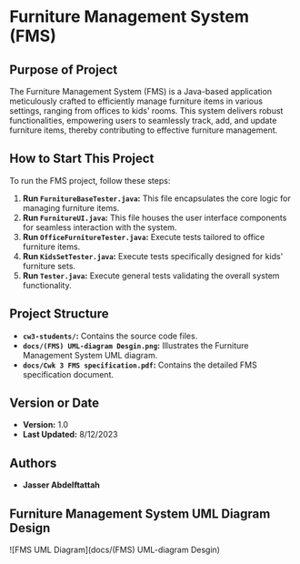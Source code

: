# Furniture Management System (FMS)

## Purpose of Project

The Furniture Management System (FMS) is a Java-based application meticulously crafted to efficiently manage furniture items in various settings, ranging from offices to kids' rooms. This system delivers robust functionalities, empowering users to seamlessly track, add, and update furniture items, thereby contributing to effective furniture management.

## How to Start This Project

To run the FMS project, follow these steps:

1. **Run `FurnitureBaseTester.java`:** This file encapsulates the core logic for managing furniture items.
2. **Run `FurnitureUI.java`:** This file houses the user interface components for seamless interaction with the system.
3. **Run `OfficeFurnitureTester.java`:** Execute tests tailored to office furniture items.
4. **Run `KidsSetTester.java`:** Execute tests specifically designed for kids' furniture sets.
5. **Run `Tester.java`:** Execute general tests validating the overall system functionality.

## Project Structure

- **`cw3-students/`:** Contains the source code files.
- **`docs/(FMS) UML-diagram Desgin.png`:** Illustrates the Furniture Management System UML diagram.
- **`docs/Cwk 3 FMS specification.pdf`:** Contains the detailed FMS specification document.

## Version or Date

- **Version:** 1.0
- **Last Updated:** 8/12/2023

## Authors

- **Jasser Abdelftattah**

## Furniture Management System UML Diagram Design

![FMS UML Diagram](docs/(FMS) UML-diagram Desgin)
